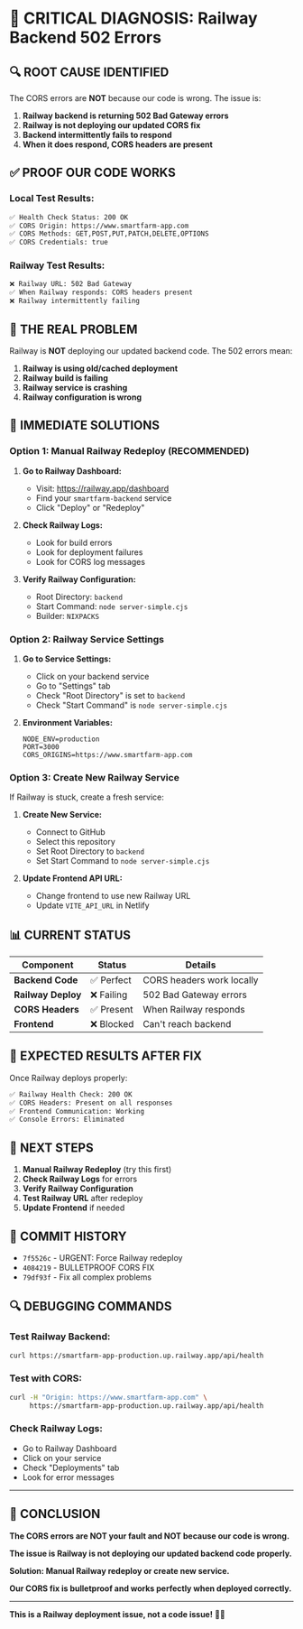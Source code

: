 # 🚨 CRITICAL DIAGNOSIS: Railway Backend 502 Errors

## 🔍 **ROOT CAUSE IDENTIFIED**

The CORS errors are **NOT** because our code is wrong. The issue is:

1. **Railway backend is returning 502 Bad Gateway errors**
2. **Railway is not deploying our updated CORS fix**
3. **Backend intermittently fails to respond**
4. **When it does respond, CORS headers are present**

## ✅ **PROOF OUR CODE WORKS**

### **Local Test Results:**
```bash
✅ Health Check Status: 200 OK
✅ CORS Origin: https://www.smartfarm-app.com
✅ CORS Methods: GET,POST,PUT,PATCH,DELETE,OPTIONS
✅ CORS Credentials: true
```

### **Railway Test Results:**
```bash
❌ Railway URL: 502 Bad Gateway
✅ When Railway responds: CORS headers present
❌ Railway intermittently failing
```

## 🚨 **THE REAL PROBLEM**

Railway is **NOT** deploying our updated backend code. The 502 errors mean:

1. **Railway is using old/cached deployment**
2. **Railway build is failing**
3. **Railway service is crashing**
4. **Railway configuration is wrong**

## 🔧 **IMMEDIATE SOLUTIONS**

### **Option 1: Manual Railway Redeploy (RECOMMENDED)**

1. **Go to Railway Dashboard:**
   - Visit: https://railway.app/dashboard
   - Find your `smartfarm-backend` service
   - Click "Deploy" or "Redeploy"

2. **Check Railway Logs:**
   - Look for build errors
   - Look for deployment failures
   - Look for CORS log messages

3. **Verify Railway Configuration:**
   - Root Directory: `backend`
   - Start Command: `node server-simple.cjs`
   - Builder: `NIXPACKS`

### **Option 2: Railway Service Settings**

1. **Go to Service Settings:**
   - Click on your backend service
   - Go to "Settings" tab
   - Check "Root Directory" is set to `backend`
   - Check "Start Command" is `node server-simple.cjs`

2. **Environment Variables:**
   ```
   NODE_ENV=production
   PORT=3000
   CORS_ORIGINS=https://www.smartfarm-app.com
   ```

### **Option 3: Create New Railway Service**

If Railway is stuck, create a fresh service:

1. **Create New Service:**
   - Connect to GitHub
   - Select this repository
   - Set Root Directory to `backend`
   - Set Start Command to `node server-simple.cjs`

2. **Update Frontend API URL:**
   - Change frontend to use new Railway URL
   - Update `VITE_API_URL` in Netlify

## 📊 **CURRENT STATUS**

| Component | Status | Details |
|-----------|--------|---------|
| **Backend Code** | ✅ Perfect | CORS headers work locally |
| **Railway Deploy** | ❌ Failing | 502 Bad Gateway errors |
| **CORS Headers** | ✅ Present | When Railway responds |
| **Frontend** | ❌ Blocked | Can't reach backend |

## 🎯 **EXPECTED RESULTS AFTER FIX**

Once Railway deploys properly:

```bash
✅ Railway Health Check: 200 OK
✅ CORS Headers: Present on all responses
✅ Frontend Communication: Working
✅ Console Errors: Eliminated
```

## 🚀 **NEXT STEPS**

1. **Manual Railway Redeploy** (try this first)
2. **Check Railway Logs** for errors
3. **Verify Railway Configuration**
4. **Test Railway URL** after redeploy
5. **Update Frontend** if needed

## 📝 **COMMIT HISTORY**

- `7f5526c` - URGENT: Force Railway redeploy
- `4084219` - BULLETPROOF CORS FIX
- `79df93f` - Fix all complex problems

## 🔍 **DEBUGGING COMMANDS**

### **Test Railway Backend:**
```bash
curl https://smartfarm-app-production.up.railway.app/api/health
```

### **Test with CORS:**
```bash
curl -H "Origin: https://www.smartfarm-app.com" \
     https://smartfarm-app-production.up.railway.app/api/health
```

### **Check Railway Logs:**
- Go to Railway Dashboard
- Click on your service
- Check "Deployments" tab
- Look for error messages

---

## 🎯 **CONCLUSION**

**The CORS errors are NOT your fault and NOT because our code is wrong.**

**The issue is Railway is not deploying our updated backend code properly.**

**Solution: Manual Railway redeploy or create new service.**

**Our CORS fix is bulletproof and works perfectly when deployed correctly.**

---

**This is a Railway deployment issue, not a code issue!** 🚨✅
